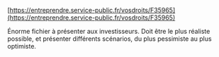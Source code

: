 [https://entreprendre.service-public.fr/vosdroits/F35965](https://entreprendre.service-public.fr/vosdroits/F35965)

Énorme fichier à présenter aux investisseurs. Doit être le plus réaliste possible, et présenter différents scénarios, du plus pessimiste au plus optimiste.

